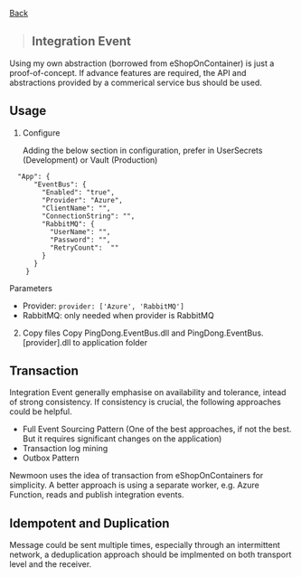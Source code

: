 [Back](../dotnet-Backend.md)

> ## Integration Event 

Using my own abstraction (borrowed from eShopOnContainer) is just a proof-of-concept. If advance features are required, the API and abstractions provided by a commerical service bus should be used.

## Usage

1. Configure
    
    Adding the below section in configuration, prefer in UserSecrets (Development) or Vault (Production)  
```
  "App": {
      "EventBus": {
        "Enabled": "true",
        "Provider": "Azure",
        "ClientName": "", 
        "ConnectionString": "",
        "RabbitMQ": {
          "UserName": "",
          "Password": "",
          "RetryCount":  "" 
        }
      }
    }
```

Parameters  
 * Provider: `provider: ['Azure', 'RabbitMQ']`  
 * RabbitMQ: only needed when provider is RabbitMQ

2. Copy files
    Copy PingDong.EventBus.dll and PingDong.EventBus.[provider].dll to application folder

## Transaction

Integration Event generally emphasise on availability and tolerance, intead of strong consistency. If consistency is crucial, the following approaches could be helpful. 
* Full Event Sourcing Pattern (One of the best approaches, if not the best. But it requires significant changes on the application)
* Transaction log mining
* Outbox Pattern 

Newmoon uses the idea of transaction from eShopOnContainers for simplicity. A better approach is using a separate worker, e.g. Azure Function, reads and publish integration events.

## Idempotent and Duplication

Message could be sent multiple times, especially through an intermittent network, a deduplication approach should be implmented on both transport level and the receiver.